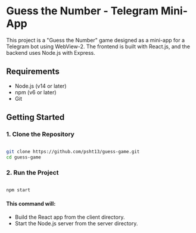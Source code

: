 # Guess the Number - Telegram Mini-App

This project is a "Guess the Number" game designed as a mini-app for a Telegram bot using WebView-2. The frontend is built with React.js, and the backend uses Node.js with Express.

## Requirements

- Node.js (v14 or later)
- npm (v6 or later)
- Git

## Getting Started

### 1. Clone the Repository

```bash

git clone https://github.com/psht13/guess-game.git
cd guess-game

```
### 2. Run the Project
```bash

npm start

```
#### This command will:

 - Build the React app from the client directory.
 - Start the Node.js server from the server directory.

